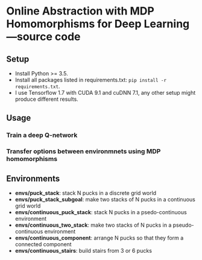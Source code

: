 # Online Abstraction with MDP Homomorphisms for Deep Learning—source code

##  Setup

* Install Python >= 3.5.
* Install all packages listed in requirements.txt: `pip install -r requirements.txt`.
* I use Tensorflow 1.7 with CUDA 9.1 and cuDNN 7.1, any other setup might produce different results.

## Usage

### Train a deep Q-network

### Transfer options between environmnets using MDP homomorphisms

## Environments

* **envs/puck_stack**: stack N pucks in a discrete grid world
* **envs/puck_stack_subgoal**: make two stacks of N pucks in a continuous grid world
* **envs/continuous_puck_stack**: stack N pucks in a psedo-continuous environment
* **envs/continuous_two_stack**: make two stacks of N pucks in a pseudo-continuous environment
* **envs/continuous_component**: arrange N pucks so that they form a connected component
* **envs/continuous_stairs**: build stairs from 3 or 6 pucks